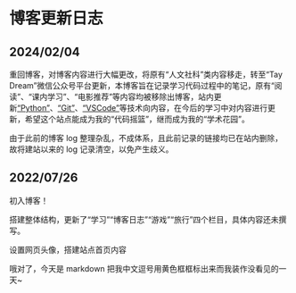 # 博客更新日志

## 2024/02/04 

重回博客，对博客内容进行大幅更改，将原有“人文社科”类内容移走，转至“Tay Dream”微信公众号平台更新，本博客旨在记录学习代码过程中的笔记，原有“阅读”、“课内学习”、“电影推荐”等内容均被移除出博客，站内更新[“Python”](/study/code/python.md)、[“Git”](/study/code/git.md)、[“VSCode”](/study/code/vscode.md)等技术向内容，在今后的学习中对内容进行更新，希望这个站点能成为我的“代码摇篮”，继而成为我的“学术花园”。

由于此前的博客 log 整理杂乱，不成体系，且此前记录的链接均已在站内删除，故将建站以来的 log 记录清空，以免产生歧义。

<!-- ## 2023/01/09

新增党的理论知识栏目

## 2022/12/19

更新 [FREE 大学英语写作训练课程第九次课](/study/English/free.md#_9ninth-chatgpt-is-fluent-clever-and-dangerously-creative)

## 2022/12/18

更新 [网站推荐](/record/web.md)

## 2022/12/16

添加板块 ["学习 - 学分之外 - 数学建模论文阅读"](/study/competition/math.md)

更新了 ["学习 - 阅读 - 汉语名著阅读"](/study/read/read.md)

["随笔 - 量子力学思维导图"](/write/write.md#量子力学思维导图)更新

更新了 [泽宇 giegie 的私房料理](/write/write.md#泽宇giegie的私房料理)

## 2022/12/12

添加版块 ["学习 - 学分之外 - 交通信控专利阅读"](/study/traffic/traffic.md)

## 2022/12/11

加入搜索框

将此次加入搜索框经历记录在 [“博客搭建” - “搜索框配置”](/study/code/vuepress.html#vuepress-v2%E4%B8%AD%E5%AF%BC%E5%85%A5%E6%90%9C%E7%B4%A2%E6%A1%86)

## 2022/11/16

更新 latex 有序列表语法

## 2022/11/15

更新 FREE 大学英语阅读写作提升能力第六节课课程笔记

## 2022/11/8

更新 FREE 大学英语阅读写作提升能力第五节课课程笔记

## 2022/11/2

更新 FREE 大学英语阅读写作提升能力第三、四节课课程笔记

## 2022/10/29

重新加入“数学建模”版块

## 2022/10/26

更新“English” - “学习强国学习资源”栏目（后不继续同步日志更新，过于冗杂）

更新“English” - “Midnights 专辑歌词”栏目

增加“English” - “英美经典诗歌鉴赏品读”栏目

## 2022/10/25

更新“English” - “学习强国学习资源”栏目

## 2022/10/23

更新“English” - “学习强国学习资源”栏目

## 2022/10/22

更新“English” - “学习强国学习资源”栏目，预计更新 20 天~一个月

新增“English” - “Midnights 专辑歌词”并更新

## 2022/10/19

更新 FREE 大学英语阅读写作提升能力第二节课课程笔记

新增“English” - “学习强国学习资源”栏目

## 2022/10/14

更新 FREE 大学英语阅读写作提升能力第一节课课程笔记

## 2022/10/12

删除数学建模模块

## 2022/10/02

“随笔”中更新【share】国奖经验分享总结，【思考】边缘人群


## 2022/09/25

结束《哈姆雷特》阅读

导航栏更新

新增设“哈姆雷特英语阅读”栏目

## 2022/09/24

开始阅读《哈姆雷特》

“阅读” -《哈姆雷特》阅读笔记更新

## 2022/09/20

《梁庄十年》读完，笔记更新

English-Hamlet 名句更新

## 2022/09/14

博客主页内容大更新~

## 2020/09/10

概率论更新“相关系数$|\rho_{XY}|\le 1$的证明”

## 2022/09/06

《出梁庄记》完结，“阅读”模块更新摘抄

## 2022/09/05

新增“学习 - 机械制图”版块，更新“螺纹标注”

## 2022/09/03

概率论 - 大数定律总结 难点大更新

## 2022/08/30

English-【Taylor Swift】Midnight 新专辑！！更新

## 2022/08/29

数学建模中更新相关性分析，大更新！latex 排版真的好看

## 2022/08/27

latex 更新完毕，后续会更新在使用过程中积累的经验和方法，内容将更加琐碎一些

## 2022/08/26

“latex 公式编辑器”大更新！

## 2022/08/24

English-【TED】宇宙中最神秘的恒星 更新部分内容

读书栏目中加入“读书笔记”

随笔中更新【思考】系列——“【思考】读书笔记栏目的开展”

## 2022/08/20~22

Latex 教程更新部分内容

## 2022/08/19

安装 latex 插件

English-【孟庆旸】“千里江山，不止青绿”The Panorama of Rivers and Mountains is far more than a piece of painting 内容更新

部分 bug 修复与优化

编程-Latex 教程更新部分内容

## 2022/08/18

“推荐” - “网站推荐”更新部分内容

更新“学习” - “数学建模”思维框架的部分内容，后续还会有更新的~

更新“博客搭建” - “插入思维导图”方法


## 2022/08/17

“文章” - “19 岁的感慨”更新

## 2022/08/14

“概率论”大更新！

“English” - “[Genshin Impact]The Morn a Thousand Roses Brings”更新部分内容

## 2022/08/11

“English” - “The Only Motion images of the Nanjing Massacre”更新完毕

“概率论” - “二维随机变量及其分布概念辨析”更新完毕

## 2022/08/10

“English” - “Taylor Swift Accepts Woman of the Decade Award”更新完毕

## 2022/08/09

“概率论” - “一维随机变量概率分布思维导图”更新完毕

修复了部分已知 bug

## 2022/08/08

“随笔”更新“网址推荐”

vupress 博客搭建更新加快图片加载的方法

更新了“English” - “Taylor Swift Accepts Woman of the Decade Award”的部分内容

删除了“S 型小车制造”，因为图片较多，内容琐碎，并且并非原创

修复了部分 bug，完善了部分细节

## 2022/08/05

更新了“English” - “Golden Midsummer”内容

## 2022/08/02

“旅行” - “浏阳”更新完毕

开设新栏目“B 站”——主要记录视频有意思的选题与文案，在这里可以看到新视频的预告哦~

“English” - “Doctor Degree Graduation Speech of **Taylor Swift**”内容已经更新完毕，欢迎观看~

## 2022/08/01

更新“旅行” - “浏阳”部分内容

修复了部分已知 bug

## 2022/07/30

暂且细数了 QQ 的 10 条罪行，后续再补充

更新了“推荐” - “电影推荐” - “《隐入尘烟》”内容

更新“随笔” - “金工实习吐槽”

修复了部分已知 bug，完善了部分细节

## 2022/07/29

首页更新“使用指南”，方便访客查询使用

更新“English” - “Doctor Degree Graduation Speech of **Taylor Swift**”部分内容，记录生词、好句、词组，辅助英语学习

博客搭建更新了几项稀奇古怪的错误信息

新增“文章”栏目，代替原“随笔”功能，用来记录一些杂项内容和吐槽，明天细数 QQ 的罪行

完善了部分细节，修复了部分 bug

## 2022/07/28

"学习"模块分为“课内学业”与“编程”，编程新增“matlab”与“latex”编程语言

matlab 主要记录数学建模中模型用到的语言，不做基本语法记录

“课内学业” - “读书”已更新，内容更新已读书目与未读书目，接下来会写一写读后感

添加“记录” - “优质 up 主推荐”模块，并已更新部分内容

搭建 github 图床，上传速度加快

## 2022/07/27
“旅行” - “厦门”更新，冬日的滨海沙滩也值得一看哦~

更新“学习” - “S 型小车制造”模块，金工实习积累下来的经验 -->

## 2022/07/26
初入博客！

搭建整体结构，更新了“学习”“博客日志”“游戏”“旅行”四个栏目，具体内容还未撰写。

设置网页头像，搭建站点首页内容

哦对了，今天是 markdown 把我中文逗号用黄色框框标出来而我装作没看见的一天~

